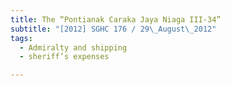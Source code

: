 ```yaml
---
title: The “Pontianak Caraka Jaya Niaga III-34” 
subtitle: "[2012] SGHC 176 / 29\_August\_2012"
tags:
  - Admiralty and shipping
  - sheriff’s expenses

---
```


